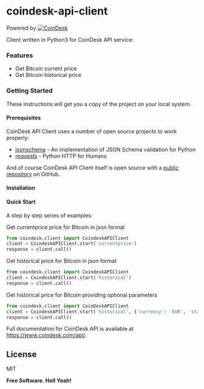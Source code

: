 # coindesk-api-client

Powered by [![CoinDesk]()](https://www.coindesk.com/api/)

Client written in Python3 for CoinDesk API service:

### Features

  - Get Bitcoin current price
  - Get Bitcoin historical price

### Getting Started

These instructions will get you a copy of the project on your local system.

#### Prerequisites

CoinDesk API Client uses a number of open source projects to work properly:

* [jsonschema] - An implementation of JSON Schema validation for Python
* [requests] - Python HTTP for Humans

And of course CoinDesk API Client itself is open source with a [public repository][coindesk-api-client] on GitHub.

#### Installation

#### Quick Start

A step by step series of examples:

Get currentprice price for Bitcoin in json format
```python
from coindesk.client import CoindeskAPIClient
client = CoindeskAPIClient.start('currentprice')
response = client.call()
```

Get historical price for Bitcoin in json format
```python
from coindesk.client import CoindeskAPIClient
client = CoindeskAPIClient.start('historical')
response = client.call()
```

Get historical price for Bitcoin providing optional parameters
```python
from coindesk.client import CoinDeskAPIClient
client = CoindeskAPIClient.start('historical', {'currency': 'EUR', 'start': '2018-01-01', 'end': '2018-03-25'})
response = client.call()
```

Full documentation for CoinDesk API is available at https://www.coindesk.com/api/.

License
----

MIT


**Free Software. Hell Yeah!**

[//]: # (These are reference links used in the body of this note and get stripped out when the markdown processor does its job. There is no need to format nicely because it shouldn't be seen.)

   [coindesk-api-client]: <https://github.com/sdediego/coindesk-api-client>
   [jsonschema]: <https://github.com/Julian/jsonschema>
   [requests]: <https://github.com/requests/requests>
